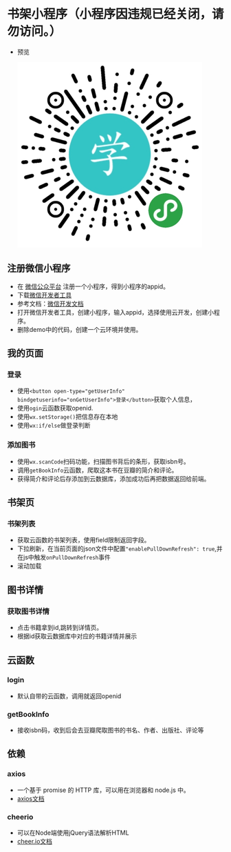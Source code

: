 # 书架小程序（小程序因违规已经关闭，请勿访问。）

- 预览

  ![微信小程序](https://github.com/AnsonZnl/PictureBed/blob/master/fe/bookshelf.jpg?raw=true)

## 注册微信小程序
- 在 [微信公众平台](https://mp.weixin.qq.com/) 注册一个小程序，得到小程序的appid。
- 下载[微信开发者工具](https://developers.weixin.qq.com/miniprogram/dev/devtools/download.html)
- 参考文档：[微信开发文档](https://developers.weixin.qq.com/miniprogram/dev/framework/)
- 打开微信开发者工具，创建小程序，输入appid，选择使用云开发，创建小程序。
- 删除demo中的代码，创建一个云环境并使用。

## 我的页面
### 登录
- 使用`<button open-type="getUserInfo" bindgetuserinfo="onGetUserInfo">登录</button>`获取个人信息，
- 使用`ogin`云函数获取openid.
- 使用`wx.setStorage()`把信息存在本地
- 使用`wx:if/else`做登录判断

### 添加图书
- 使用`wx.scanCode`扫码功能，扫描图书背后的条形，获取isbn号。
- 调用`getBookInfo`云函数，爬取这本书在豆瓣的简介和评论。
- 获得简介和评论后存添加到云数据库，添加成功后再把数据返回给前端。

## 书架页
### 书架列表
- 获取云函数的书架列表，使用field限制返回字段。
- 下拉刷新，在当前页面的json文件中配置`"enablePullDownRefresh": true`,并在js中触发`onPullDownRefresh`事件
- 滚动加载

## 图书详情
### 获取图书详情
- 点击书籍拿到id,跳转到详情页。
- 根据id获取云数据库中对应的书籍详情并展示

## 云函数
### login
- 默认自带的云函数，调用就返回openid
### getBookInfo
- 接收isbn码，收到后会去豆瓣爬取图书的书名、作者、出版社、评论等

## 依赖
### axios
- 一个基于 promise 的 HTTP 库，可以用在浏览器和 node.js 中。
- [axios文档](https://github.com/axios/axios)
### cheerio
- 可以在Node端使用jQuery语法解析HTML
- [cheer.io文档](https://cheerio.js.org/)


